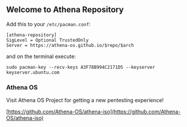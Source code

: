 ## Welcome to Athena Repository

Add this to your `/etc/pacman.conf`:
```
[athena-repository]
SigLevel = Optional TrustedOnly
Server = https://athena-os.github.io/$repo/$arch
```
and on the terminal execute:
```
sudo pacman-key --recv-keys A3F78B994C2171D5 --keyserver keyserver.ubuntu.com
```

### Athena OS

Visit Athena OS Project for getting a new pentesting experience!

[https://github.com/Athena-OS/athena-iso](https://github.com/Athena-OS/athena-iso)
